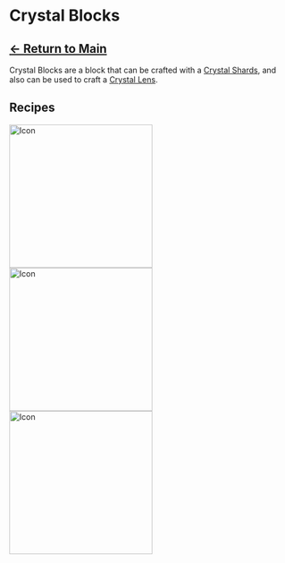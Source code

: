 # Crystal Blocks

## [<- Return to Main](https://pinkgoosik.github.io/artifality/)

Crystal Blocks are a block that can be crafted with a [Crystal Shards](item/crystal_shards), and also can be used to craft a [Crystal Lens](block/crystal_lenses).

## Recipes
<img alt="Icon" src="https://github.com/PinkGoosik/artifality/blob/wiki/images/recipe/incremental_crystal_block.png?raw=true" width="256">
<img alt="Icon" src="https://github.com/PinkGoosik/artifality/blob/wiki/images/recipe/lunar_crystal_block.png?raw=true" width="256">
<img alt="Icon" src="https://github.com/PinkGoosik/artifality/blob/wiki/images/recipe/life_crystal_block.png?raw=true" width="256">
